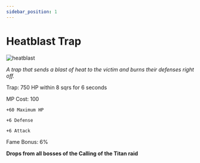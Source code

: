 ```yaml
---
sidebar_position: 1
---
```


# Heatblast Trap

![heatblast](https://vwiki.valorserver.com/api/item/picture/heatblast%20trap)

<i>A trap that sends a blast of heat to the victim and burns their defenses right off.</i>

Trap: 750 HP within 8 sqrs for 6 seconds

MP Cost: 100

    +60 Maximum HP
    
    +6 Defense
    
    +6 Attack

Fame Bonus: 6%

**Drops from all bosses of the Calling of the Titan raid**
